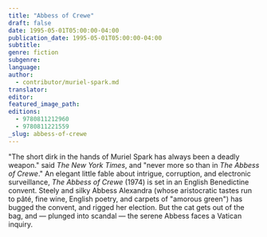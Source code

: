 ```yaml
---
title: "Abbess of Crewe"
draft: false
date: 1995-05-01T05:00:00-04:00
publication_date: 1995-05-01T05:00:00-04:00
subtitle:
genre: fiction
subgenre:
language:
author:
  - contributor/muriel-spark.md
translator:
editor:
featured_image_path:
editions:
  - 9780811212960
  - 9780811221559
_slug: abbess-of-crewe
---
```


"The short dirk in the hands of Muriel Spark has always been a deadly weapon." said _The New York Times_, and "never more so than in _The Abbess of Crewe_." An elegant little fable about intrigue, corruption, and electronic surveillance, _The Abbess of Crewe_ (1974) is set in an English Benedictine convent. Steely and silky Abbess Alexandra (whose aristocratic tastes run to pâté, fine wine, English poetry, and carpets of "amorous green") has bugged the convent, and rigged her election. But the cat gets out of the bag, and — plunged into scandal — the serene Abbess faces a Vatican inquiry.

